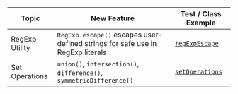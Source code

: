 | Topic          | New Feature                                                                            | Test / Class Example                                       |
|----------------|----------------------------------------------------------------------------------------|------------------------------------------------------------|
| RegExp Utility | `RegExp.escape()` escapes user-defined strings for safe use in RegExp literals         | [`regExpEscape`](features/regExpEscape.js)                 |
| Set Operations | `union()`, `intersection()`, `difference()`, `symmetricDifference()`                   | [`setOperations`](features/setOperations.js)               |

